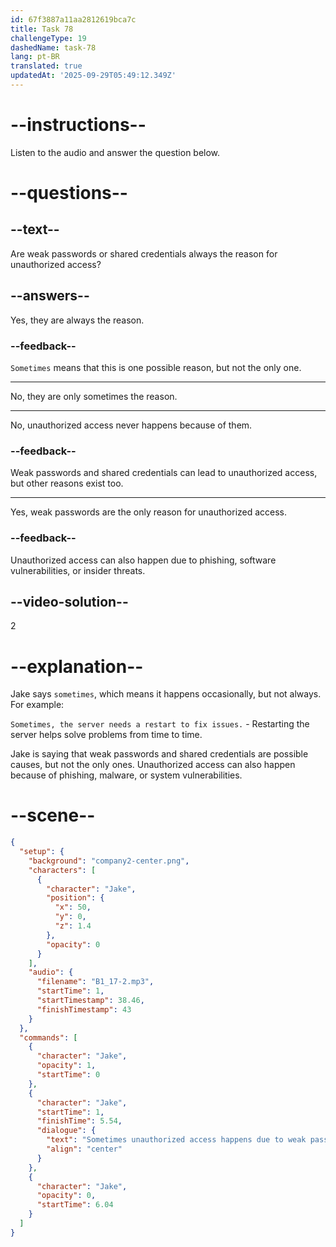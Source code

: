 ```yaml
---
id: 67f3887a11aa2812619bca7c
title: Task 78
challengeType: 19
dashedName: task-78
lang: pt-BR
translated: true
updatedAt: '2025-09-29T05:49:12.349Z'
---
```


<!-- (audio) Jake: Sometimes unauthorized access happens due to weak passwords or shared credentials. -->

# --instructions--

Listen to the audio and answer the question below.

# --questions--

## --text--

Are weak passwords or shared credentials always the reason for unauthorized access?

## --answers--

Yes, they are always the reason.

### --feedback--

`Sometimes` means that this is one possible reason, but not the only one.

---

No, they are only sometimes the reason.

---

No, unauthorized access never happens because of them.

### --feedback--

Weak passwords and shared credentials can lead to unauthorized access, but other reasons exist too.

---

Yes, weak passwords are the only reason for unauthorized access.

### --feedback--

Unauthorized access can also happen due to phishing, software vulnerabilities, or insider threats.

## --video-solution--

2

# --explanation--

Jake says `sometimes`, which means it happens occasionally, but not always. For example:

`Sometimes, the server needs a restart to fix issues.` - Restarting the server helps solve problems from time to time.

Jake is saying that weak passwords and shared credentials are possible causes, but not the only ones. Unauthorized access can also happen because of phishing, malware, or system vulnerabilities.

# --scene--

```json
{
  "setup": {
    "background": "company2-center.png",
    "characters": [
      {
        "character": "Jake",
        "position": {
          "x": 50,
          "y": 0,
          "z": 1.4
        },
        "opacity": 0
      }
    ],
    "audio": {
      "filename": "B1_17-2.mp3",
      "startTime": 1,
      "startTimestamp": 38.46,
      "finishTimestamp": 43
    }
  },
  "commands": [
    {
      "character": "Jake",
      "opacity": 1,
      "startTime": 0
    },
    {
      "character": "Jake",
      "startTime": 1,
      "finishTime": 5.54,
      "dialogue": {
        "text": "Sometimes unauthorized access happens due to weak passwords or shared credentials.",
        "align": "center"
      }
    },
    {
      "character": "Jake",
      "opacity": 0,
      "startTime": 6.04
    }
  ]
}
```
